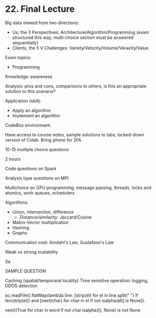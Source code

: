 # 22. Final Lecture

Big data viewed from two directions:

- Us; the 3 Perspectives: Architecture/Algorithm/Programming (exam structured this way, multi-choice section must be answered sequentially)
- Clients, the 5 V Challenges: Variety/Velocity/Volume/Veracity/Value

Exam topics:

- Programming

Knowledge: awareness

Analysis: pros and cons, comparisons to others, is this an appropriate solution to this scenario?

Application (skill):

- Apply an algorithm
- Implement an algorithm

CodeBox environment.

Have access to course notes, sample solutions to labs, locked-down version of Colab. Bring phone for 2FA.

10-15 multiple choice questions

2 hours



Code questions on Spark

Analysis type questions on MPI

Multichoice on GPU programming, message passing, threads, locks and atomics, work queues, schedulers


Algorithms:

- Union, intersection, difference
  - Distance/similarity: Jaccard/Cosine
- Matrix-Vector multiplication
- Hashing
- Graphs

Communication cost: Amdahl's Law, Gustafson's Law

Weak vs strong scalability


Sa

SAMPLE QUESTION

Caching (spatial/temporaral locality)
Time sensitive operation: logging, DDOS detection



sc.readFile().flatMap(lambda line: [strip(el) for el in line.split(" ") if len(strip(el)) and [next(char) for char in el if not isalpha(el)] is None]).

 next((True for char in word if not char.isalpha()), None) is not None 